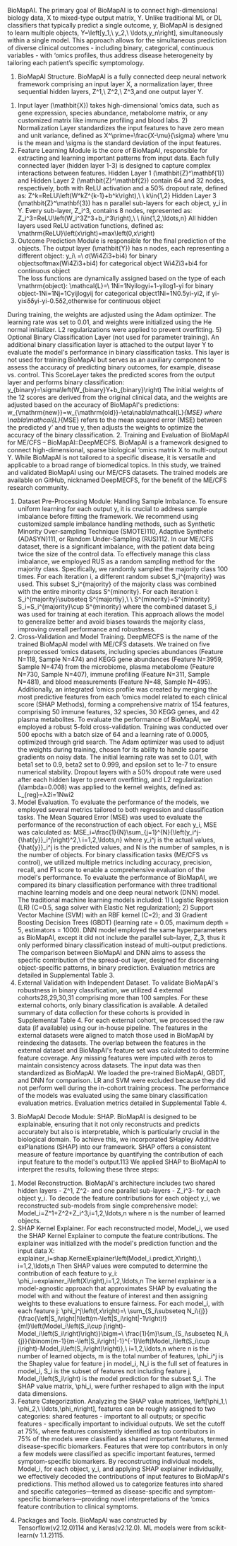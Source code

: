 BioMapAI. The primary goal of BioMapAI is to connect high-dimensional biology data, X to mixed-type output matrix, Y. Unlike traditional ML or DL classifiers that typically predict a single outcome, y, BioMapAI is designed to learn multiple objects, Y=\left[y_1,\ y_2,\ \ldots,y_n\right], simultaneously within a single model. This approach allows for the simultaneous prediction of diverse clinical outcomes - including binary, categorical, continuous variables - with ‘omics profiles, thus address disease heterogeneity by tailoring each patient’s specific symptomology.
1. BioMapAI Structure. BioMapAI is a fully connected deep neural network framework comprising an input layer X, a normalization layer, three sequential hidden layers, Z^1,\ Z^2,\ Z^3,and one output layer Y. 
1) Input layer (\mathbit{X}) takes high-dimensional ‘omics data, such as gene expression, species abundance, metabolome matrix, or any customized matrix like immune profiling and blood labs. 2) Normalization Layer standardizes the input features to have zero mean and unit variance, defined as 
X^\prime=\frac{X-\mu}{\sigma}
where \mu is the mean and \sigma is the standard deviation of the input features.
3) Feature Learning Module is the core of BioMapAI, responsible for extracting and learning important patterns from input data. Each fully connected layer (hidden layer 1-3) is designed to capture complex interactions between features. Hidden Layer 1 (\mathbit{Z}^\mathbf{1}) and Hidden Layer 2 (\mathbit{Z}^\mathbf{2}) contain 64 and 32 nodes, respectively, both with ReLU activation and a 50% dropout rate, defined as:
Z^k=ReLU\left(W^kZ^{k-1}+b^k\right),\ \ k\in{1,2}
Hidden Layer 3 (\mathbit{Z}^\mathbf{3}) has n parallel sub-layers for each object, y_i in Y. Every sub-layer, Z_i^3, contains 8 nodes, represented as:
Z_i^3=ReLU\left(W_i^3Z^3+b_i^3\right),\ \ i\in{1,2,\ldots,n}
All hidden layers used ReLU activation functions, defined as:
\mathrm{ReLU}\left(x\right)=max\left(0,x\right)
4) Outcome Prediction Module is responsible for the final prediction of the objects. The output layer (\mathbit{Y}) has n nodes, each representing a different object:
y_i\ =\ σ(Wi4Zi3+bi4)                          for binary objectsoftmax(Wi4Zi3+bi4)      for categorical object Wi4Zi3+bi4                         for continuous object   
The loss functions are dynamically assigned based on the type of each \mathrm{object}: 
\mathcal{L}=\ 1Ni=1Nyilogyi+1-yilog1-yi       for binary object-1Ni=1Nj=1Cyijlogyij                          for categorical object1Ni=1N0.5yi-yi2,   if yi-yi≤δδyi-yi-0.5δ2,otherwise      for continuous object  

During training, the weights are adjusted using the Adam optimizer. The learning rate was set to 0.01, and weights were initialized using the He normal initializer. L2 regularizations were applied to prevent overfitting.
5) Optional Binary Classification Layer (not used for parameter training). An additional binary classification layer is attached to the output layer Y to evaluate the model's performance in binary classification tasks. This layer is not used for training BioMapAI but serves as an auxiliary component to assess the accuracy of predicting binary outcomes, for example, disease vs. control. This ScoreLayer takes the predicted scores from the output layer and performs binary classification:
y_{binary}=\sigma\left(W_{binary}Y+b_{binary}\right)
The initial weights of the 12 scores are derived from the original clinical data, and the weights are adjusted based on the accuracy of BioMapAI's predictions:
w_{\mathrm{new}}=w_{\mathrm{old}}-\eta\nabla\mathcal{L}_{MSE}
where \nabla\mathcal{L}_{MSE} refers to the mean squared error (MSE) between the predicted y’ and true y, then adjusts the weights to optimize the accuracy of the binary classification.
2. Training and Evaluation of BioMapAI for ME/CFS – BioMapAI::DeepMECFS. BioMapAI is a framework designed to connect high-dimensional, sparse biological ‘omics matrix X to multi-output Y. While BioMapAI is not tailored to a specific disease, it is versatile and applicable to a broad range of biomedical topics. In this study, we trained and validated BioMapAI using our ME/CFS datasets. The trained models are available on GitHub, nicknamed DeepMECFS, for the benefit of the ME/CFS research community.
1) Dataset Pre-Processing Module: Handling Sample Imbalance. To ensure uniform learning for each output y, it is crucial to address sample imbalance before fitting the framework. We recommend using customized sample imbalance handling methods, such as Synthetic Minority Over-sampling Technique (SMOTE)110, Adaptive Synthetic (ADASYN)111, or Random Under-Sampling (RUS)112. In our ME/CFS dataset, there is a significant imbalance, with the patient data being twice the size of the control data. To effectively manage this class imbalance, we employed RUS as a random sampling method for the majority class. Specifically, we randomly sampled the majority class 100 times. For each iteration i, a different random subset S_i^{majority} was used. This subset S_i^{majority} of the majority class was combined with the entire minority class S^{minority}. For each iteration i:
S_i^{majority}\subseteq S^{majortiy},\ \ S^{minority}=S^{minority}
S_i=S_i^{majority}\cup S^{minority}
where the combined dataset S_i was used for training at each iteration. This approach allows the model to generalize better and avoid biases towards the majority class, improving overall performance and robustness.
2) Cross-Validation and Model Training. DeepMECFS is the name of the trained BioMapAI model with ME/CFS datasets. We trained on five preprocessed ‘omics datasets, including species abundances (Feature N=118, Sample N=474) and KEGG gene abundances (Feature N=3959, Sample N=474) from the microbiome, plasma metabolome (Feature N=730, Sample N=407), immune profiling (Feature N=311, Sample N=481), and blood measurements (Feature N=48, Sample N=495). Additionally, an integrated ‘omics profile was created by merging the most predictive features from each ‘omics model related to each clinical score (SHAP Methods), forming a comprehensive matrix of 154 features, comprising 50 immune features, 32 species, 30 KEGG genes, and 42 plasma metabolites.
To evaluate the performance of BioMapAI, we employed a robust 5-fold cross-validation. Training was conducted over 500 epochs with a batch size of 64 and a learning rate of 0.0005, optimized through grid search. The Adam optimizer was used to adjust the weights during training, chosen for its ability to handle sparse gradients on noisy data. The initial learning rate was set to 0.01, with beta1 set to 0.9, beta2 set to 0.999, and epsilon set to 1e-7 to ensure numerical stability. Dropout layers with a 50% dropout rate were used after each hidden layer to prevent overfitting, and L2 regularization (\lambda=0.008) was applied to the kernel weights, defined as:
L_{reg}=λ2i=1Nwi2
3) Model Evaluation. To evaluate the performance of the models, we employed several metrics tailored to both regression and classification tasks. The Mean Squared Error (MSE) was used to evaluate the performance of the reconstruction of each object. For each y_i, MSE was calculated as: 
MSE_i=\frac{1}{N}\sum_{j=1}^{N}{\left(y_i^j-{\hat{y}}_i^j\right)^2,\ i=1,2,\ldots,n}
where y_i^j is the actual values, {\hat{y}}_i^j is the predicted values, and N is the number of samples, n is the number of objects. For binary classification tasks (ME/CFS vs control), we utilized multiple metrics including accuracy, precision, recall, and F1 score to enable a comprehensive evaluation of the model's performance.
To evaluate the performance of BioMapAI, we compared its binary classification performance with three traditional machine learning models and one deep neural network (DNN) model. The traditional machine learning models included: 1) Logistic Regression (LR) (C=0.5, saga solver with Elastic Net regularization); 2) Support Vector Machine (SVM) with an RBF kernel (C=2); and 3) Gradient Boosting Decision Trees (GBDT) (learning rate = 0.05, maximum depth = 5, estimators = 1000). DNN model employed the same hyperparameters as BioMapAI, except it did not include the parallel sub-layer, Z_3, thus it only performed binary classification instead of multi-output predictions. The comparison between BioMapAI and DNN aims to assess the specific contribution of the spread-out layer, designed for discerning object-specific patterns, in binary prediction. Evaluation metrics are detailed in Supplemental Table 3.
4) External Validation with Independent Dataset. To validate BioMapAI's robustness in binary classification, we utilized 4 external cohorts28,29,30,31 comprising more than 100 samples. For these external cohorts, only binary classification is available. A detailed summary of data collection for these cohorts is provided in Supplemental Table 4. For each external cohort, we processed the raw data (if available) using our in-house pipeline. The features in the external datasets were aligned to match those used in BioMapAI by reindexing the datasets. The overlap between the features in the external dataset and BioMapAI's feature set was calculated to determine feature coverage. Any missing features were imputed with zeros to maintain consistency across datasets. The input data was then standardized as BioMapAI. We loaded the pre-trained BioMapAI, GBDT, and DNN for comparison. LR and SVM were excluded because they did not perform well during the in-cohort training process. The performance of the models was evaluated using the same binary classification evaluation metrics. Evaluation metrics detailed in Supplemental Table 4.
3. BioMapAI Decode Module: SHAP. BioMapAI is designed to be explainable, ensuring that it not only reconstructs and predicts accurately but also is interpretable, which is particularly crucial in the biological domain. To achieve this, we incorporated SHapley Additive exPlanations (SHAP) into our framework. SHAP offers a consistent measure of feature importance by quantifying the contribution of each input feature to the model's output.113 
We applied SHAP to BioMapAI to interpret the results, following these three steps:
1) Model Reconstruction. BioMapAI's architecture includes two shared hidden layers - Z^1, Z^2- and one parallel sub-layers - Z_i^3- for each object y_i. To decode the feature contributions for each object y_i, we reconstructed sub-models from single comprehensive model:
Model_i=Z^1+Z^2+Z_i^3,i=1,2,\ldots,n
where n is the number of learned objects.
2) SHAP Kernel Explainer. For each reconstructed model, Model_i, we used the SHAP Kernel Explainer to compute the feature contributions. The explainer was initialized with the model's prediction function and the input data X:
explainer_i=shap.KernelExplainer\left(Model_i.predict,X\right),\ i=1,2,\ldots,n
Then SHAP values were computed to determine the contribution of each feature to y_i:
\phi_i=explainer_i\left(X\right),i=1,2,\ldots,n
The kernel explainer is a model-agnostic approach that approximates SHAP by evaluating the model with and without the feature of interest and then assigning weights to these evaluations to ensure fairness. For each model_i, with each feature j:
\phi_i^j\left(f,x\right)=\ \sum_{S_i\subseteq N_i\\{j}}{\frac{\left|S_i\right|!\left(m-\left|S_i\right|-1\right)!}{m!}\left(Model_i\left(S_i\cup j\right)-Model_i\left(S_i\right)\right)}\bigm=\ \frac{1}{m}\sum_{S_i\subseteq N_i\\{j}}{\binom{m-1}{m-\left|S_i\right|-1}^{-1}\left(Model_i\left(S_i\cup j\right)-Model_i\left(S_i\right)\right)},\ i=1,2,\ldots,n
where n is the number of learned objects, m is the total number of features, \phi_i^j is the Shapley value for feature j in model_i, N_i is the full set of features in model_i, S_i is the subset of features not including feature j, Model_i\left(S_i\right) is the model prediction for the subset S_i. The SHAP value matrix, \phi_i, were further reshaped to align with the input data dimensions.
3) Feature Categorization. Analyzing the SHAP value matrices, \left[\phi_1,\ \phi_2,\ \ldots,\phi_n\right], features can be roughly assigned to two categories: shared features - important to all outputs; or specific features - specifically important to individual outputs. We set the cutoff at 75%, where features consistently identified as top contributors in 75% of the models were classified as shared important features, termed disease-specific biomarkers. Features that were top contributors in only a few models were classified as specific important features, termed symptom-specific biomarkers.
By reconstructing individual models, Model_i, for each object, y_i, and applying SHAP explainer individually, we effectively decoded the contributions of input features to BioMapAI's predictions. This method allowed us to categorize features into shared and specific categories—termed as disease-specific and symptom-specific biomarkers—providing novel interpretations of the ‘omics feature contribution to clinical symptoms. 
4. Packages and Tools. BioMapAI was constructed by Tensorflow(v2.12.0)114 and Keras(v2.12.0). ML models were from scikit-learn(v 1.1.2)115.
